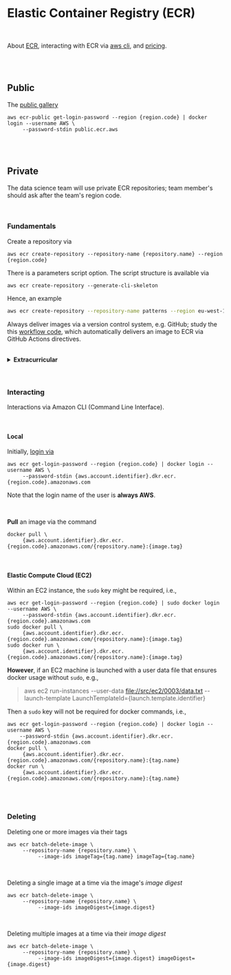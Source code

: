 <br>

# Elastic Container Registry (ECR)

<br>

About [ECR](https://docs.aws.amazon.com/AmazonECR/latest/userguide/what-is-ecr.html), interacting with ECR via [aws cli](https://awscli.amazonaws.com/v2/documentation/api/latest/reference/ecr/index.html), and [pricing](https://aws.amazon.com/ecr/pricing/).

<br>
<br>

## Public

The [public gallery](https://gallery.ecr.aws)

```shell
aws ecr-public get-login-password --region {region.code} | docker login --username AWS \
     --password-stdin public.ecr.aws
```


<br>
<br>

## Private

The data science team will use private ECR repositories; team member's should ask after the team's region code.

<br>

### Fundamentals

Create a repository via 

```shell
aws ecr create-repository --repository-name {repository.name} --region {region.code}
```

There is a parameters script option.  The script structure is available via

```shell
aws ecr create-repository --generate-cli-skeleton
```

Hence, an example

```bash
aws ecr create-repository --repository-name patterns --region eu-west-1 --cli-input-json file://src/ecr/catalogue.json
```

Always deliver images via a version control system, e.g. GitHub; study the this <a href="https://github.com/enqueter/pollutants/blob/bc73be88345ccb36864a9721dac4708bbf6da281/.github/workflows/main.yml#L179">workflow code</a>, which automatically delivers an image to ECR via GitHub Actions directives.

<br>

<details><summary><b>Extracurricular</b></summary>
<br>

<h4><b>Direct Delivery</b></h4>

For teams that deliver images to Amazon ECR directly.  Imagine you have a local image with the tag

> viruses

Foremost, prepare the image for delivery via the command

```shell
docker tag {image.tag} {aws.account.identifier}.dkr.ecr.{region.code}.amazonaws.com/{repository.name}
```

Whereby

 * {image.tag} $\Rightarrow$ viruses
 * {aws.account.identifier}: Your account identification code
 * {region.code}: An Amazon region code
 * {repository.name}: The name of a Amazon ECR private repository

<br>

Next, log into Amazon ECR Registry

```shell
aws ecr get-login-password --region {region.code} | docker login --username AWS \
     --password-stdin {aws.account.identifier}.dkr.ecr.{region.code}.amazonaws.com
```

Finally, push the image into an Amazon ECR repository

```shell
docker push \
     {aws.account.identifier}.dkr.ecr.{region.code}.amazonaws.com/{repository.name}:{image.tag}
```

<h4><b>Deleting</b></h4>

Delete one or more images via

```shell
aws ecr batch-delete-image \
     --repository-name {repository.name} \
     --image-ids imageTag={image.tag} imageTag={image.tag}
```

Delete an empty repository via

```shell
aws ecr delete-repository \
    --repository-name {repository.name} \
```

Delete a repository and all its images via

```shell
aws ecr delete-repository --repository-name {repository.name} --region {region.code} --force
```

</details>


<br>
<br>


### Interacting

Interactions via Amazon CLI (Command Line Interface).

<br>

#### Local

Initially, [login via](https://docs.aws.amazon.com/AmazonECR/latest/userguide/registry_auth.html)

```shell
aws ecr get-login-password --region {region.code} | docker login --username AWS \
     --password-stdin {aws.account.identifier}.dkr.ecr.{region.code}.amazonaws.com
```

Note that the login name of the user is **always AWS**.

<br>

**Pull** an image via the command

```shell
docker pull \
     {aws.account.identifier}.dkr.ecr.{region.code}.amazonaws.com/{repository.name}:{image.tag}
```

<br>

#### Elastic Compute Cloud (EC2)

Within an EC2 instance, the `sudo` key might be required, i.e.,

```shell
aws ecr get-login-password --region {region.code} | sudo docker login --username AWS \ 
     --password-stdin {aws.account.identifier}.dkr.ecr.{region.code}.amazonaws.com
sudo docker pull \
     {aws.account.identifier}.dkr.ecr.{region.code}.amazonaws.com/{repository.name}:{image.tag}
sudo docker run \
     {aws.account.identifier}.dkr.ecr.{region.code}.amazonaws.com/{repository.name}:{image.tag}
```

**However**, if an EC2 machine is launched with a user data file that ensures docker usage without `sudo`, e.g.,

> aws ec2 run-instances --user-data [file://src/ec2/0003/data.txt](../ec2/0003/data.txt) --launch-template LaunchTemplateId={launch.template.identifier}

Then a `sudo` key will not be required for docker commands, i.e.,

```shell
aws ecr get-login-password --region {region.code} | docker login --username AWS \
    --password-stdin {aws.account.identifier}.dkr.ecr.{region.code}.amazonaws.com
docker pull \
     {aws.account.identifier}.dkr.ecr.{region.code}.amazonaws.com/{repository.name}:{tag.name}
docker run \
     {aws.account.identifier}.dkr.ecr.{region.code}.amazonaws.com/{repository.name}:{tag.name}
```


<br>
<br>


### Deleting

Deleting one or more images via their tags

```shell
aws ecr batch-delete-image \
     --repository-name {repository.name} \
          --image-ids imageTag={tag.name} imageTag={tag.name}
```

<br>

Deleting a single image at a time via the image's _image digest_

```shell
aws ecr batch-delete-image \
     --repository-name {repository.name} \
          --image-ids imageDigest={image.digest}
```

<br>

Deleting multiple images at a time via their _image digest_

```shell
aws ecr batch-delete-image \
     --repository-name {repository.name} \
          --image-ids imageDigest={image.digest} imageDigest={image.digest}
```


<br>
<br>

<br>
<br>

<br>
<br>

<br>
<br>
